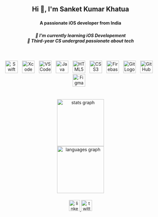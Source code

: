 <h2 align="center">Hi 👋, I'm Sanket Kumar Khatua</h2>

###

<h4 align="center">A passionate iOS developer from India</h4>

###

<h5 align="center">🌱 I’m currently learning iOS Developement<br>🧠 Third-year CS undergrad passionate about tech</h5>

###

<br clear="both">

<p align="center">
 <img src="https://cdn.jsdelivr.net/gh/devicons/devicon/icons/swift/swift-original.svg" alt="Swift" width="40" style="margin-right: 10px;" />
  <img src="https://cdn.jsdelivr.net/gh/devicons/devicon/icons/xcode/xcode-original.svg" alt="Xcode" width="40" style="margin-right: 10px;" />
  <img src="https://cdn.jsdelivr.net/gh/devicons/devicon/icons/vscode/vscode-original.svg" alt="VS Code" width="40" style="margin-right: 10px;" />
  <img src="https://cdn.jsdelivr.net/gh/devicons/devicon/icons/java/java-original.svg" alt="Java" width="40" style="margin-right: 10px;" />
  <img src="https://cdn.jsdelivr.net/gh/devicons/devicon/icons/html5/html5-original.svg" alt="HTML5" width="40" style="margin-right: 10px;" />
  <img src="https://cdn.jsdelivr.net/gh/devicons/devicon/icons/css3/css3-original.svg" alt="CSS3" width="40" style="margin-right: 10px;" />
  <img src="https://cdn.jsdelivr.net/gh/devicons/devicon/icons/firebase/firebase-plain.svg" alt="Firebase" width="40" style="margin-right: 10px;" />
  <img src="https://cdn.jsdelivr.net/gh/devicons/devicon/icons/git/git-original.svg" alt="Git Logo" width="40" style="margin-right: 10px;" />
 <img src="https://cdn.jsdelivr.net/gh/devicons/devicon/icons/github/github-original.svg" alt="GitHub" width="40" style="margin-right: 10px;" />
 <img src="https://cdn.jsdelivr.net/gh/devicons/devicon/icons/figma/figma-original.svg" alt="Figma Logo" width="40" style="margin-right: 10px;" />
</p>

###

<br clear="both">

<div align="center">
  <img src="https://github-readme-stats.vercel.app/api?username=sanket-forge&hide_title=false&hide_rank=false&show_icons=true&include_all_commits=true&count_private=true&disable_animations=false&theme=dracula&locale=en&hide_border=false" height="150" alt="stats graph" /> <br>
  <img src="https://github-readme-stats.vercel.app/api/top-langs?username=sanket-forge&locale=en&hide_title=false&layout=compact&card_width=320&langs_count=5&theme=dracula&hide_border=false" height="150" alt="languages graph"  />
</div>

###

<div align="center">
  <a href="https://www.linkedin.com/in/sanket-forge/" target="_blank">
    <img src="https://img.shields.io/static/v1?message=LinkedIn&logo=linkedin&label=&color=0077B5&logoColor=white&labelColor=&style=for-the-badge" height="35" alt="linkedin logo"  />
  </a>
  <a href="https://x.com/sanket_khatua" target="_blank">
    <img src="https://img.shields.io/static/v1?message=Twitter&logo=twitter&label=&color=1DA1F2&logoColor=white&labelColor=&style=for-the-badge" height="35" alt="twitter logo"  />
  </a>
</div>
